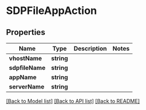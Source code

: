 # SDPFileAppAction

## Properties
Name | Type | Description | Notes
------------ | ------------- | ------------- | -------------
**vhostName** | **string** |  | 
**sdpfileName** | **string** |  | 
**appName** | **string** |  | 
**serverName** | **string** |  | 

[[Back to Model list]](../README.md#documentation-for-models) [[Back to API list]](../README.md#documentation-for-api-endpoints) [[Back to README]](../README.md)


